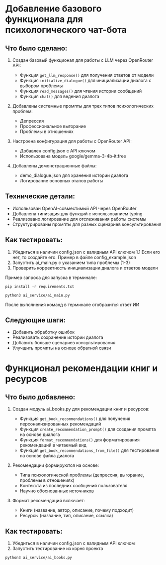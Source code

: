 # Добавление базового функционала для психологического чат-бота

## Что было сделано:
1. Создан базовый функционал для работы с LLM через OpenRouter API:
   - Функция `get_llm_response()` для получения ответов от модели
   - Функция `initialize_dialogue()` для инициализации диалога с выбором проблемы
   - Функция `read_messages()` для чтения истории сообщений
   - Функция `chat()` для ведения диалога

2. Добавлены системные промпты для трех типов психологических проблем:
   - Депрессия
   - Профессиональное выгорание
   - Проблемы в отношениях

3. Настроена конфигурация для работы с OpenRouter API:
   - Добавлен config.json с API ключом
   - Использована модель google/gemma-3-4b-it:free

4. Добавлены демонстрационные файлы:
   - demo_dialogue.json для хранения истории диалога
   - Логирование основных этапов работы

## Технические детали:
- Использован OpenAI-совместимый API через OpenRouter
- Добавлена типизация для функций с использованием typing
- Реализовано логирование для отслеживания работы системы
- Структурированы промпты для разных сценариев консультирования

## Как тестировать:
1. Убедиться в наличии config.json с валидным API ключом
    1.1 Если его нет, то создайте его. Пример в файле config_example.json
2. Запустить ai_main.py с указанием типа проблемы (1-3)
3. Проверить корректность инициализации диалога и ответов модели

Пример запроса для запуска в терминале:
```
pip install -r requirements.txt
```
```
python3 ai_service/ai_main.py
```

После выполнения команд в терминале отобразится ответ ИИ 

## Следующие шаги:
- Добавить обработку ошибок
- Реализовать сохранение истории диалога
- Добавить больше сценариев консультирования
- Улучшить промпты на основе обратной связи

# Функционал рекомендации книг и ресурсов

## Что было добавлено:
1. Создан модуль ai_books.py для рекомендации книг и ресурсов:
   - Функция `get_book_recommendations()` для получения персонализированных рекомендаций
   - Функция `create_recommendation_prompt()` для создания промпта на основе диалога
   - Функция `format_recommendations()` для форматирования рекомендаций в читаемый вид
   - Функция `get_book_recommendations_from_file()` для тестирования на основе файла диалога

2. Рекомендации формируются на основе:
   - Типа психологической проблемы (депрессия, выгорание, проблемы в отношениях)
   - Контекста из последних сообщений пользователя
   - Научно обоснованных источников

3. Формат рекомендаций включает:
   - Книги (название, автор, описание, почему подходит)
   - Ресурсы (название, тип, описание, ссылка)

## Как тестировать:
1. Убедиться в наличии config.json с валидным API ключом
2. Запустить тестирование из корня проекта
```
python3 ai_service/ai_books.py
```






